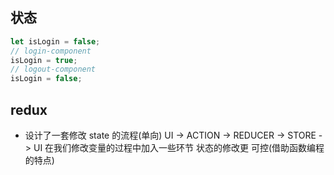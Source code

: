 ## 状态
```js
let isLogin = false;
// login-component 
isLogin = true;
// logout-component
isLogin = false;
```


## redux
- 设计了一套修改 state 的流程(单向)
    UI -> ACTION -> REDUCER -> STORE -> UI
    在我们修改变量的过程中加入一些环节 
    状态的修改更 可控(借助函数编程的特点)

## 